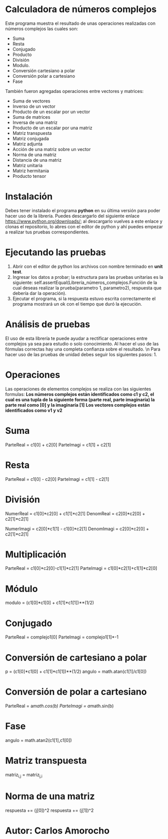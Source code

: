 # Calculadora de números complejos
Este programa muestra el resultado de unas operaciones realizadas con números complejos las cuales son:
  - Suma
  - Resta
  - Conjugado
  - Producto
  - División
  - Modulo.
  - Conversión cartesiano a polar                       
  - Conversión polar a cartesiano                         
  - Fase  
  
También fueron agregadas operaciones entre vectores y matrices:
  - Suma de vectores
  - Inverso de un vector
  - Producto de un escalar por un vector
  - Suma de matrices
  - Inversa de una matriz
  - Producto de un escalar por una matriz
  - Matriz transpuesta
  - Matriz conjugada  
  - Matriz adjunta                                      
  - Acción de una matriz sobre un vector                      
  - Norma de una matriz                                          
  - Distancia de una matriz                                     
  - Matriz unitaria                     
  - Matriz hermitania                                        
  - Producto tensor  

# Instalación
Debes tener instalado el programa ****python**** en su última versión para poder hacer uso de la librería. Puedes descargarlo del siguiente enlace https://www.python.org/downloads/; al descargarlo vuelves a este enlace y clonas el repositorio, lo abres con el editor de python y ahí puedes empezar a realizar tus pruebas correspondientes.



# Ejecutando las pruebas
 1. Abrir con el editor de python los archivos con nombre terminado en ****unit test****. 
 2. Ingresar los datos a probar; la estructura para las pruebas unitarias es la siguiente:
  self.assertEqual(Librería_números_complejos.Función de la cual deseas realizar la prueba(parametro 1, parametro2),          respuesta que debería dar la operación).
 3. Ejecutar el programa, si la respuesta estuvo escrita correctamente el programa mostrará un ok con el tiempo que duró la ejecución.



# Análisis de pruebas
El uso de esta librería te puede ayudar a rectificar operaciones entre complejos ya sea para estudio o solo conocimiento. Al hacer el uso de las fórmulas correctas hay una completa confianza sobre el resultado.
\n
Para hacer uso de las pruebas de unidad debes seguir los siguientes pasos:
 1. 
# Operaciones
 Las operaciones de elementos complejos se realiza con las siguientes formulas:
 ****Los números complejos están identificados como c1 y c2, el cual es una tupla de la siguiente forma (parte real, parte imaginaría) la parte real como [0] y la imaginaría [1]****
 ****Los vectores complejos están identificados como v1 y v2****
 
 # Suma 
   ParteReal = c1[0] + c2[0]
   ParteImagi = c1[1] + c2[1]
  
  
 # Resta
   ParteReal = c1[0] - c2[0]
   ParteImagi = c1[1] - c2[1]
  
 # División
   NumerReal = c1[0]*c2[0] + c1[1]*c2[1]
   DenomReal = c2[0]*c2[0] + c2[1]*c2[1]
  
   NumerImagi = c2[0]*c1[1] - c1[0]*c2[1]
   DenomImagi = c2[0]*c2[0] + c2[1]*c2[1]
 
 # Multiplicación
   ParteReal = c1[0]*c2[0]-c1[1]*c2[1]
   ParteImagi = c1[0]*c2[1]+c1[1]*c2[0]
  
 # Módulo
   modulo = (c1[0]*c1[0] + c1[1]*c1[1])**(1/2)
  
 # Conjugado
   ParteReal = complejo1[0]
   ParteImagi = complejo1[1]*-1 
 
 # Conversión de cartesiano a polar
   p = (c1[0]*c1[0] + c1[1]*c1[1])**(1/2)
   angulo = math.atan(c1[1]/c1[0])
 
 # Conversión de polar a cartesiano
   ParteReal = a*math.cos(b)
   ParteImagi = a*math.sin(b)
  
 # Fase
   angulo = math.atan2(c1[1],c1[0])

 # Matriz transpuesta
   matriz<sub>i,j</sub> = matriz<sub>j,i</sub>
 
 # Norma de una matriz
   respuesta += (j[0])^2
   respuesta += (j[1])^2
   
 
 
 
 
 # Autor: Carlos Amorocho
 
 
 
